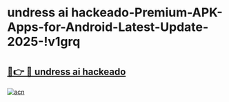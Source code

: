 # undress ai hackeado-Premium-APK-Apps-for-Android-Latest-Update-2025-!v1grq

# <h2><a href="https://googleone.com">🔗👉 🔴 undress ai hackeado</a></h2>

[![acn](https://github.com/user-attachments/assets/0f9c940e-d8b0-45ae-aac7-cd30a18b3e1c)](https://googleone.com)

